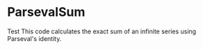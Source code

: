 # ParsevalSum
Test
This code calculates the exact sum of an infinite series using Parseval's identity.
